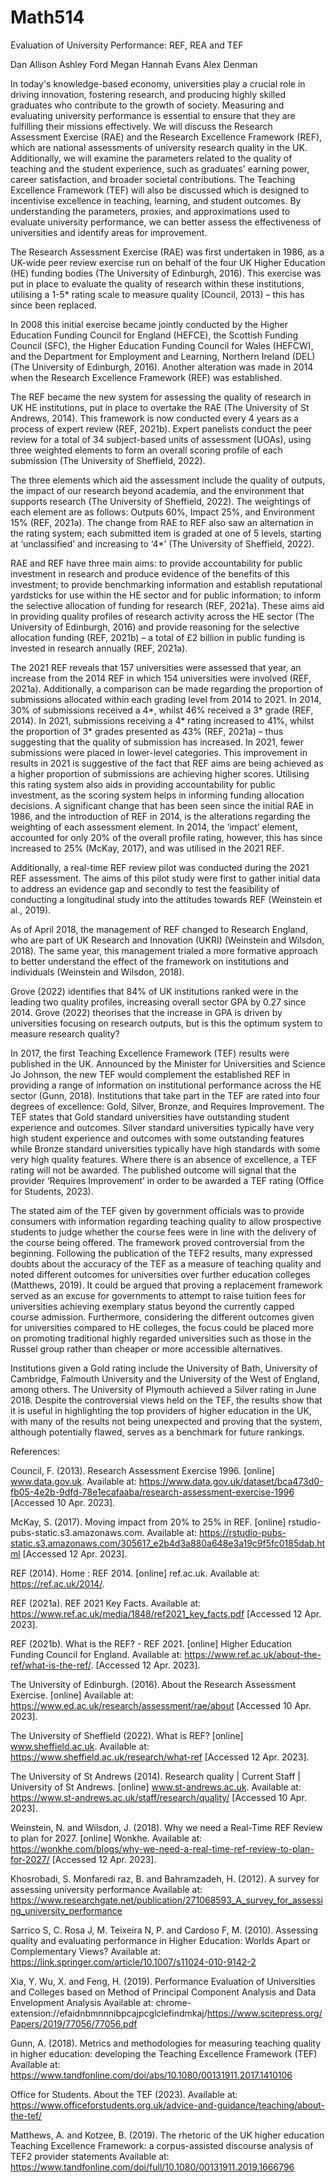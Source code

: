 # Math514
Evaluation of University Performance: REF, REA and TEF

Dan Allison
Ashley Ford
Megan Hannah Evans
Alex Denman

In today's knowledge-based economy, universities play a crucial role in driving innovation, fostering research, and producing highly skilled graduates who contribute to the growth of society. Measuring and evaluating university performance is essential to ensure that they are fulfilling their missions effectively. We will discuss the Research Assessment Exercise (RAE) and the Research Excellence Framework (REF), which are national assessments of university research quality in the UK. Additionally, we will examine the parameters related to the quality of teaching and the student experience, such as graduates' earning power, career satisfaction, and broader societal contributions. The Teaching Excellence Framework (TEF) will also be discussed which is designed to incentivise excellence in teaching, learning, and student outcomes. By understanding the parameters, proxies, and approximations used to evaluate university performance, we can better assess the effectiveness of universities and identify areas for improvement.

The Research Assessment Exercise (RAE) was first undertaken in 1986, as a UK-wide peer review exercise run on behalf of the four UK Higher Education (HE) funding bodies (The University of Edinburgh, 2016). This exercise was put in place to evaluate the quality of research within these institutions, utilising a 1-5* rating scale to measure quality (Council, 2013) – this has since been replaced.

In 2008 this initial exercise became jointly conducted by the Higher Education Funding Council for England (HEFCE), the Scottish Funding Council (SFC), the Higher Education Funding Council for Wales (HEFCW), and the Department for Employment and Learning, Northern Ireland (DEL) (The University of Edinburgh, 2016). Another alteration was made in 2014 when the Research Excellence Framework (REF) was established.

The REF became the new system for assessing the quality of research in UK HE institutions, put in place to overtake the RAE (The University of St Andrews, 2014). This framework is now conducted every 4 years as a process of expert review (REF, 2021b). Expert panelists conduct the peer review for a total of 34 subject-based units of assessment (UOAs), using three weighted elements to form an overall scoring profile of each submission (The University of Sheffield, 2022).

The three elements which aid the assessment include the quality of outputs, the impact of our research beyond academia, and the environment that supports research (The University of Sheffield, 2022). The weightings of each element are as follows: Outputs 60%, Impact 25%, and Environment 15% (REF, 2021a). The change from RAE to REF also saw an alternation in the rating system; each submitted item is graded at one of 5 levels, starting at ‘unclassified’ and increasing to ‘4*’ (The University of Sheffield, 2022).

RAE and REF have three main aims: to provide accountability for public investment in research and produce evidence of the benefits of this investment; to provide benchmarking information and establish reputational yardsticks for use within the HE sector and for public information; to inform the selective allocation of funding for research (REF, 2021a). These aims aid in providing quality profiles of research activity across the HE sector (The University of Edinburgh, 2016) and provide reasoning for the selective allocation funding (REF, 2021b) – a total of £2 billion in public funding is invested in research annually (REF, 2021a). 

The 2021 REF reveals that 157 universities were assessed that year, an increase from the 2014 REF in which 154 universities were involved (REF, 2021a). Additionally, a comparison can be made regarding the proportion of submissions allocated within each grading level from 2014 to 2021. In 2014, 30% of submissions received a 4*, whilst 46% received a 3* grade (REF, 2014). In 2021, submissions receiving a 4* rating increased to 41%, whilst the proportion of 3* grades presented as 43% (REF, 2021a) – thus suggesting that the quality of submission has increased. In 2021, fewer submissions were placed in lower-level categories. This improvement in results in 2021 is suggestive of the fact that REF aims are being achieved as a higher proportion of submissions are achieving higher scores. Utilising this rating system also aids in providing accountability for public investment, as the scoring system helps in informing funding allocation decisions.
A significant change that has been seen since the initial RAE in 1986, and the introduction of REF in 2014, is the alterations regarding the weighting of each assessment element. In 2014, the ‘impact’ element, accounted for only 20% of the overall profile rating, however, this has since increased to 25% (McKay, 2017), and was utilised in the 2021 REF.

Additionally, a real-time REF review pilot was conducted during the 2021 REF assessment. The aims of this pilot study were first to gather initial data to address an evidence gap and secondly to test the feasibility of conducting a longitudinal study into the attitudes towards REF (Weinstein et al., 2019).

As of April 2018, the management of REF changed to Research England, who are part of UK Research and Innovation (UKRI) (Weinstein and Wilsdon, 2018). The same year, this management trialed a more formative approach to better understand the effect of the framework on institutions and individuals (Weinstein and Wilsdon, 2018).

Grove (2022) identifies that 84% of UK institutions ranked were in the leading two quality profiles, increasing overall sector GPA by 0.27 since 2014. Grove (2022) theorises that the increase in GPA is driven by universities focusing on research outputs, but is this the optimum system to measure research quality?

In 2017, the first Teaching Excellence Framework (TEF) results were published in the UK. Announced by the Minister for Universities and Science Jo Johnson, the new TEF would complement the established REF in providing a range of information on institutional performance across the HE sector (Gunn, 2018).
Institutions that take part in the TEF are rated into four degrees of excellence: Gold, Silver, Bronze, and Requires Improvement. The TEF states that Gold standard universities have outstanding student experience and outcomes. Silver standard universities typically have very high student experience and outcomes with some outstanding features while Bronze standard universities typically have high standards with some very high quality features. Where there is an absence of excellence, a TEF rating will not be awarded. The published outcome will signal that the provider ‘Requires Improvement’ in order to be awarded a TEF rating (Office for Students, 2023).

The stated aim of the TEF given by government officials was to provide consumers with information regarding teaching quality to allow prospective students to judge whether the course fees were in line with the delivery of the course being offered. The framework proved controversial from the beginning. Following the publication of the TEF2 results, many expressed doubts about the accuracy of the TEF as a measure of teaching quality and noted different outcomes for universities over further education colleges (Matthews, 2019). It could be argued that proving a replacement framework served as an excuse for governments to attempt to raise tuition fees for universities achieving exemplary status beyond the currently capped course admission. Furthermore, considering the different outcomes given for universities compared to HE colleges, the focus could be placed more on promoting traditional highly regarded universities such as those in the Russel group rather than cheaper or more accessible alternatives.

Institutions given a Gold rating include the University of Bath, University of Cambridge, Falmouth University and the University of the West of England, among others. The University of Plymouth achieved a Silver rating in June 2018. Despite the controversial views held on the TEF, the results show that it is useful in highlighting the top providers of higher education in the UK, with many of the results not being unexpected and proving that the system, although potentially flawed, serves as a benchmark for future rankings.

 

References:

Council, F. (2013). Research Assessment Exercise 1996. [online] www.data.gov.uk. Available at: https://www.data.gov.uk/dataset/bca473d0-fb05-4e2b-9dfd-78e1ecafaaba/research-assessment-exercise-1996 [Accessed 10 Apr. 2023]. 

McKay, S. (2017). Moving impact from 20% to 25% in REF. [online] rstudio-pubs-static.s3.amazonaws.com. Available at: https://rstudio-pubs-static.s3.amazonaws.com/305617_e2b4d3a880a648e3a19c9f5fc0185dab.html [Accessed 12 Apr. 2023]. 

REF (2014). Home : REF 2014. [online] ref.ac.uk. Available at: https://ref.ac.uk/2014/. 

REF (2021a). REF 2021 Key Facts. Available at: https://www.ref.ac.uk/media/1848/ref2021_key_facts.pdf [Accessed 12 Apr. 2023]. 

‌REF (2021b). What is the REF? - REF 2021. [online] Higher Education Funding Council for England. Available at: https://www.ref.ac.uk/about-the-ref/what-is-the-ref/. [Accessed 12 Apr. 2023]. 

The University of Edinburgh. (2016). About the Research Assessment Exercise. [online] Available at: https://www.ed.ac.uk/research/assessment/rae/about [Accessed 10 Apr. 2023]. 

The University of Sheffield (2022). What is REF? [online] www.sheffield.ac.uk. Available at: https://www.sheffield.ac.uk/research/what-ref [Accessed 12 Apr. 2023]. 

The University of St Andrews (2014). Research quality | Current Staff | University of St Andrews. [online] www.st-andrews.ac.uk. Available at: https://www.st-andrews.ac.uk/staff/research/quality/ [Accessed 10 Apr. 2023]. 

Weinstein, N. and Wilsdon, J. (2018). Why we need a Real-Time REF Review to plan for 2027. [online] Wonkhe. Available at: https://wonkhe.com/blogs/why-we-need-a-real-time-ref-review-to-plan-for-2027/ [Accessed 12 Apr. 2023]. 

Khosrobadi, S. Monfaredi raz, B. and Bahramzadeh, H. (2012). A survey for assessing university performance Available at: https://www.researchgate.net/publication/271068593_A_survey_for_assessing_university_performance

Sarrico S, C. Rosa J, M. Teixeira N, P. and Cardoso F, M. (2010). Assessing quality and evaluating performance in Higher Education: Worlds Apart or Complementary Views? Available at: https://link.springer.com/article/10.1007/s11024-010-9142-2

Xia, Y. Wu, X. and Feng, H. (2019). Performance Evaluation of Universities and Colleges based on Method of Principal Component Analysis and Data Envelopment Analysis Available at: chrome-extension://efaidnbmnnnibpcajpcglclefindmkaj/https://www.scitepress.org/Papers/2019/77056/77056.pdf

Gunn, A. (2018). Metrics and methodologies for measuring teaching quality in higher education: developing the Teaching Excellence Framework (TEF) Available at: https://www.tandfonline.com/doi/abs/10.1080/00131911.2017.1410106

Office for Students. About the TEF (2023). Available at: https://www.officeforstudents.org.uk/advice-and-guidance/teaching/about-the-tef/

Matthews, A. and Kotzee, B. (2019). The rhetoric of the UK higher education Teaching Excellence Framework: a corpus-assisted discourse analysis of TEF2 provider statements Available at: https://www.tandfonline.com/doi/full/10.1080/00131911.2019.1666796
